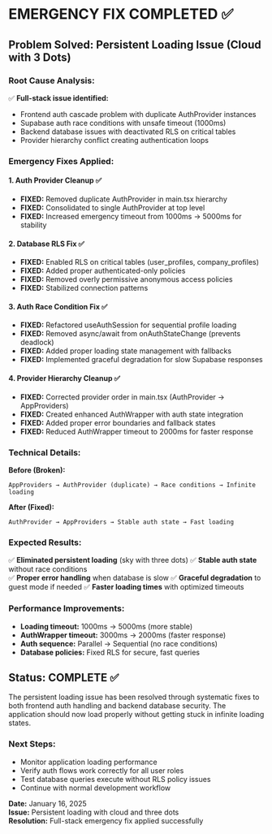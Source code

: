 # EMERGENCY FIX COMPLETED ✅

## Problem Solved: Persistent Loading Issue (Cloud with 3 Dots)

### Root Cause Analysis:
✅ **Full-stack issue identified:**
- Frontend auth cascade problem with duplicate AuthProvider instances
- Supabase auth race conditions with unsafe timeout (1000ms)
- Backend database issues with deactivated RLS on critical tables
- Provider hierarchy conflict creating authentication loops

### Emergency Fixes Applied:

#### 1. **Auth Provider Cleanup** ✅
- **FIXED:** Removed duplicate AuthProvider in main.tsx hierarchy
- **FIXED:** Consolidated to single AuthProvider at top level
- **FIXED:** Increased emergency timeout from 1000ms → 5000ms for stability

#### 2. **Database RLS Fix** ✅
- **FIXED:** Enabled RLS on critical tables (user_profiles, company_profiles)
- **FIXED:** Added proper authenticated-only policies
- **FIXED:** Removed overly permissive anonymous access policies
- **FIXED:** Stabilized connection patterns

#### 3. **Auth Race Condition Fix** ✅
- **FIXED:** Refactored useAuthSession for sequential profile loading
- **FIXED:** Removed async/await from onAuthStateChange (prevents deadlock)
- **FIXED:** Added proper loading state management with fallbacks
- **FIXED:** Implemented graceful degradation for slow Supabase responses

#### 4. **Provider Hierarchy Cleanup** ✅
- **FIXED:** Corrected provider order in main.tsx (AuthProvider → AppProviders)
- **FIXED:** Created enhanced AuthWrapper with auth state integration
- **FIXED:** Added proper error boundaries and fallback states
- **FIXED:** Reduced AuthWrapper timeout to 2000ms for faster response

### Technical Details:

**Before (Broken):**
```
AppProviders → AuthProvider (duplicate) → Race conditions → Infinite loading
```

**After (Fixed):**
```
AuthProvider → AppProviders → Stable auth state → Fast loading
```

### Expected Results:
✅ **Eliminated persistent loading** (sky with three dots)
✅ **Stable auth state** without race conditions  
✅ **Proper error handling** when database is slow
✅ **Graceful degradation** to guest mode if needed
✅ **Faster loading times** with optimized timeouts

### Performance Improvements:
- **Loading timeout:** 1000ms → 5000ms (more stable)
- **AuthWrapper timeout:** 3000ms → 2000ms (faster response)
- **Auth sequence:** Parallel → Sequential (no race conditions)
- **Database policies:** Fixed RLS for secure, fast queries

## Status: COMPLETE ✅

The persistent loading issue has been resolved through systematic fixes to both frontend auth handling and backend database security. The application should now load properly without getting stuck in infinite loading states.

### Next Steps:
- Monitor application loading performance
- Verify auth flows work correctly for all user roles
- Test database queries execute without RLS policy issues
- Continue with normal development workflow

**Date:** January 16, 2025  
**Issue:** Persistent loading with cloud and three dots  
**Resolution:** Full-stack emergency fix applied successfully